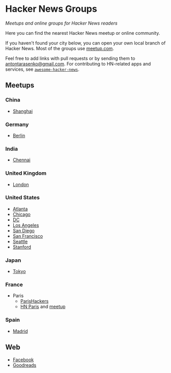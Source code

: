 # Hacker News Groups

*Meetups and online groups for Hacker News readers*

Here you can find the nearest Hacker News meetup or online community.

If you haven't found your city below, you can open your own local branch of Hacker News. Most of the groups use [meetup.com](http://meetup.com/).

Feel free to add links with pull requests or by sending them to <antontarasenko@gmail.com>. For contributing to HN-related apps and services, see [`awesome-hacker-news`](https://github.com/cheeaun/awesome-hacker-news).


## Meetups

### China

- [Shanghai](http://www.meetup.com/Shanghai-Hacker-News-Meetup/)

### Germany

- [Berlin](http://www.meetup.com/Berlin-Hacker-News-Meetup/)

### India

- [Chennai](http://www.meetup.com/Hacker-News-Chennai/)

### United Kingdom

- [London](http://www.meetup.com/HNLondon/)

### United States

- [Atlanta](https://www.linkedin.com/groups/52622/profile)
- [Chicago](http://www.meetup.com/hnchicago/)
- [DC](http://hackernewsdc.org/)
- [Los Angeles](http://www.meetup.com/LAHackers/)
- [San Diego](http://sdhn.org/)
- [San Francisco](https://www.facebook.com/groups/gosfhn/)
- [Seattle](http://www.meetup.com/HackerNewsSeattleMeetup/)
- [Stanford](http://www.meetup.com/Stanford-Hacker-News/)

### Japan

- [Tokyo](https://www.facebook.com/Tokyo-Hacker-News-Community-169610256492857/)

### France

- Paris
  - [ParisHackers](http://www.meetup.com/fr-FR/ParisHackers/)
  - [HN Paris](https://hn.silexlabs.org/) and [meetup](https://www.meetup.com/Hacker-News-Paris-user-group/)

### Spain

- [Madrid](http://www.meetup.com/hnmadrid)

## Web

- [Facebook](https://www.facebook.com/groups/114326995294656/)
- [Goodreads](https://www.goodreads.com/group/show/94469-hackernews)
